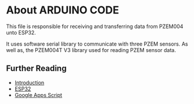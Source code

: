 # About ARDUINO CODE

This file is responsible for receiving and transferring data from PZEM004 unto ESP32.

It uses software serial library to communicate with three PZEM sensors.
As well as, the PZEM004T V3 library used for reading PZEM sensor data.

## Further Reading
- [Introduction](https://github.com/enrixk28/PZEM_DATA_LOGGER/tree/main/README.md)
- [ESP32](https://github.com/enrixk28/PZEM_DATA_LOGGER/tree/main/latest_esp32_code/ESP32.md)
- [Google Apps Script](https://github.com/enrixk28/PZEM_DATA_LOGGER/tree/main/google_script/APPSCRIPT.md) 